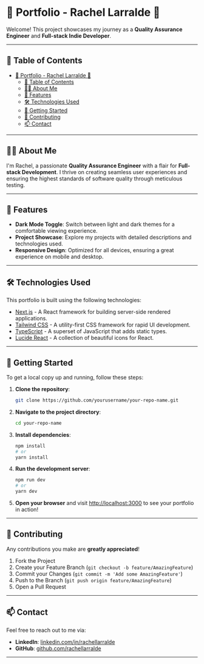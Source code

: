 # 🌟 Portfolio - Rachel Larralde 🌟

Welcome! This project showcases my journey as a **Quality Assurance Engineer** and **Full-stack Indie Developer**.

---

## 📜 Table of Contents

- [🌟 Portfolio - Rachel Larralde 🌟](#-portfolio---rachel-larralde-)
  - [📜 Table of Contents](#-table-of-contents)
  - [👩‍💻 About Me](#-about-me)
  - [🚀 Features](#-features)
  - [🛠️ Technologies Used](#️-technologies-used)
  - [🏁 Getting Started](#-getting-started)
  - [🤝 Contributing](#-contributing)
  - [📫 Contact](#-contact)

---

## 👩‍💻 About Me

I'm Rachel, a passionate **Quality Assurance Engineer** with a flair for **Full-stack Development**. I thrive on creating seamless user experiences and ensuring the highest standards of software quality through meticulous testing.

---

## 🚀 Features

- **Dark Mode Toggle**: Switch between light and dark themes for a comfortable viewing experience.
- **Project Showcase**: Explore my projects with detailed descriptions and technologies used.
- **Responsive Design**: Optimized for all devices, ensuring a great experience on mobile and desktop.

---

## 🛠️ Technologies Used

This portfolio is built using the following technologies:

- [Next.js](https://nextjs.org) - A React framework for building server-side rendered applications.
- [Tailwind CSS](https://tailwindcss.com) - A utility-first CSS framework for rapid UI development.
- [TypeScript](https://www.typescriptlang.org) - A superset of JavaScript that adds static types.
- [Lucide React](https://lucide.dev) - A collection of beautiful icons for React.

---

## 🏁 Getting Started

To get a local copy up and running, follow these steps:

1. **Clone the repository**:

   ```bash
   git clone https://github.com/yourusername/your-repo-name.git
   ```

2. **Navigate to the project directory**:

   ```bash
   cd your-repo-name
   ```

3. **Install dependencies**:

   ```bash
   npm install
   # or
   yarn install
   ```

4. **Run the development server**:

   ```bash
   npm run dev
   # or
   yarn dev
   ```

5. **Open your browser** and visit [http://localhost:3000](http://localhost:3000) to see your portfolio in action!

---

## 🤝 Contributing

Any contributions you make are **greatly appreciated**!

1. Fork the Project
2. Create your Feature Branch (`git checkout -b feature/AmazingFeature`)
3. Commit your Changes (`git commit -m 'Add some AmazingFeature'`)
4. Push to the Branch (`git push origin feature/AmazingFeature`)
5. Open a Pull Request

---

## 📫 Contact

Feel free to reach out to me via:

- **LinkedIn**: [linkedin.com/in/rachellarralde](https://www.linkedin.com/in/rachellarralde)
- **GitHub**: [github.com/rachellarralde](https://github.com/rachellarralde)

---
